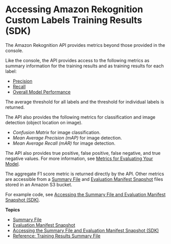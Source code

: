 # Accessing Amazon Rekognition Custom Labels Training Results \(SDK\)<a name="tr-metrics-api"></a>

The Amazon Rekognition API provides metrics beyond those provided in the console\. 

Like the console, the API provides access to the following metrics as summary information for the training results and as training results for each label:
+ [Precision](tr-metrics-use.md#tr-precision-metric)
+ [Recall](tr-metrics-use.md#tr-recall-metric)
+ [Overall Model Performance](tr-metrics-use.md#tr-f1-metric)

The average threshold for all labels and the threshold for individual labels is returned\.

The API also provides the following metrics for classification and image detection \(object location on image\)\.
+ *Confusion Matrix* for image classification\.
+ *Mean Average Precision \(mAP\)* for image detection\.
+ *Mean Average Recall \(mAR\)* for image detection\.

The API also provides true positive, false positive, false negative, and true negative values\. For more information, see [Metrics for Evaluating Your Model](tr-metrics-use.md)\.

The aggregate F1 score metric is returned directly by the API\. Other metrics are accessible from a [Summary File](tr-summary-file-api.md) and [Evaluation Manifest Snapshot](tr-evaluation-manifest-snapshot-api.md) files stored in an Amazon S3 bucket\. 

For example code, see [Accessing the Summary File and Evaluation Manifest Snapshot \(SDK\)](tr-sdk.md)\.

**Topics**
+ [Summary File](tr-summary-file-api.md)
+ [Evaluation Manifest Snapshot](tr-evaluation-manifest-snapshot-api.md)
+ [Accessing the Summary File and Evaluation Manifest Snapshot \(SDK\)](tr-sdk.md)
+ [Reference: Training Results Summary File](tr-summary-file.md)
